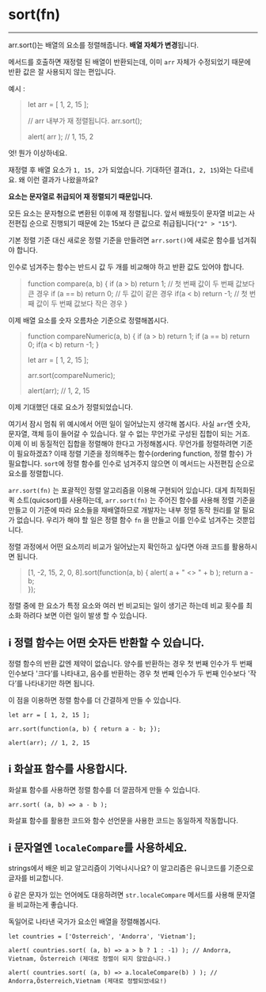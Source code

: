 # sort(fn)

---

arr.sort()는 배열의 요소를 정렬해줍니다. **배열 자체가 변경**됩니다.

메서드를 호출하면 재정렬 된 배열이 반환되는데, 이미 `arr` 자체가 수정되었기 때문에 반환 값은 잘 사용되지 않는 편입니다.

예시 :

> let arr = [ 1, 2, 15 ];
>
> // arr 내부가 재 정렬됩니다.
> arr.sort();
>
> alert( arr ); // 1, 15, 2

엇! 뭔가 이상하네요.

재정렬 후 배열 요소가 `1, 15, 2`가 되었습니다. 기대하던 결과(`1, 2, 15`)와는 다르네요.
왜 이런 결과가 나왔을까요?

**요소는 문자열로 취급되어 재 정렬되기 때문입니다.**

모든 요소는 문자형으로 변환된 이후에 재 정렬됩니다. 앞서 배웠듯이 문자열 비교는 사전편집 순으로 진행되기 때문에 2는 15보다 큰 값으로 취급됩니다(`"2" > "15"`).

기본 정렬 기준 대신 새로운 정렬 기준을 만들려면 `arr.sort()`에 새로운 함수를 넘겨줘야 합니다.

인수로 넘겨주는 함수는 반드시 값 두 개를 비교해야 하고 반환 값도 있어야 합니다.

> function compare(a, b) {
> if (a > b) return 1; // 첫 번째 값이 두 번째 값보다 큰 경우
> if (a == b) return 0; // 두 값이 같은 경우
> if(a < b) return -1; // 첫 번째 값이 두 번째 값보다 작은 경우
> }

이제 배열 요소를 숫자 오름차순 기준으로 정렬해봅시다.

> function compareNumeric(a, b) {
> if (a > b) return 1;
> if (a == b) return 0;
> if(a < b) return -1;
> }
>
> let arr = [ 1, 2, 15 ];
>
> arr.sort(compareNumeric);
>
> alert(arr); // 1, 2, 15

이제 기대했던 대로 요소가 정렬되었습니다.

여기서 잠시 멈춰 위 예시에서 어떤 일이 일어났는지 생각해 봅시다. 사실 `arr`엔 숫자, 문자열, 객체 등이 들어갈 수 있습니다. 알 수 없는 무언가로 구성된 집합이 되는 거죠. 이제 이 비 동질적인 집합을 정렬해야 한다고 가정해봅시다. 무언가를 정렬하려면 기준이 필요하겠죠? 이때 정렬 기준을 정의해주는 함수(ordering function, 정렬 함수) 가 필요합니다. `sort`에 정렬 함수를 인수로 넘겨주지 않으면 이 메서드는 사전편집 순으로 요소를 정렬합니다.

`arr.sort(fn)` 는 포괄적인 정렬 알고리즘을 이용해 구현되어 있습니다. 대게 최적화된 퀵 소트(quicsort)를 사용하는데, `arr.sort(fn)` 는 주어진 함수를 사용해 정렬 기준을 만들고 이 기준에 따라 요소들을 재배열하므로 개발자는 내부 정렬 동작 원리를 알 필요가 없습니다. 우리가 해야 할 일은 정렬 함수 `fn` 을 만들고 이를 인수로 넘겨주는 것뿐입니다.

정렬 과정에서 어떤 요소끼리 비교가 일어났는지 확인하고 싶다면 아래 코드를 활용하시면 됩니다.

> [1, -2, 15, 2, 0, 8].sort(function(a, b) {
> alert( a + " <> " + b );
> return a - b;  
> });

정렬 중에 한 요소가 특정 요소와 여러 번 비교되는 일이 생기곤 하는데 비교 횟수를 최소화 하려다 보면 이런 일이 발생 할 수 있습니다.

## ℹ️ 정렬 함수는 어떤 숫자든 반환할 수 있습니다.

정렬 함수의 반환 값엔 제약이 없습니다. 양수를 반환하는 경우 첫 번째 인수가 두 번째 인수보다 '크다’를 나타내고, 음수를 반환하는 경우 첫 번째 인수가 두 번째 인수보다 '작다’를 나타내기만 하면 됩니다.

이 점을 이용하면 정렬 함수를 더 간결하게 만들 수 있습니다.

```
let arr = [ 1, 2, 15 ];

arr.sort(function(a, b) { return a - b; });

alert(arr); // 1, 2, 15
```

## ℹ️ 화살표 함수를 사용합시다.

화살표 함수를 사용하면 정렬 함수를 더 깔끔하게 만들 수 있습니다.

```
arr.sort( (a, b) => a - b );
```

화살표 함수를 활용한 코드와 함수 선언문을 사용한 코드는 동일하게 작동합니다.

## ℹ️ 문자열엔 `localeCompare`를 사용하세요.

strings에서 배운 비교 알고리즘이 기억나시나요? 이 알고리즘은 유니코드를 기준으로 글자를 비교합니다.

`Ö` 같은 문자가 있는 언어에도 대응하려면 `str.localeCompare` 메서드를 사용해 문자열을 비교하는게 좋습니다.

독일어로 나타낸 국가가 요소인 배열을 정렬해봅시다.

```
let countries = ['Österreich', 'Andorra', 'Vietnam'];

alert( countries.sort( (a, b) => a > b ? 1 : -1) ); // Andorra, Vietnam, Österreich (제대로 정렬이 되지 않았습니다.)

alert( countries.sort( (a, b) => a.localeCompare(b) ) ); // Andorra,Österreich,Vietnam (제대로 정렬되었네요!)
```
